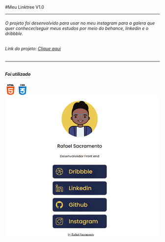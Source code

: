 
#Meu Linktree V1.0
<hr>

<h6>O projeto foi desenvolvido para usar no meu instagram  para a galera que quer conhecer/seguir meus estudos por meio do behance, linkedin e o dribbble.
</h6>

<h6>Link do projeto: 
    <a href="https://github.com/RafaelSacramentoo/Meu-Linktree">
        <u>Clique aqui</u>
    </a>
<h6>
<hr>

<h5> Foi utilizado</h5>
    
<img src="./assets/img/html-5.svg" width="35" height="35">
<img src="./assets/img/css.svg" width="35" height="35">

    


<a href="https://github.com/RafaelSacramentoo/Meu-Linktree">
    <img src="./assets/img/linktree.png">
</a>






